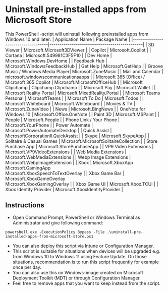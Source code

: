 # Uninstall pre-installed apps from Microsoft Store
This PowerShell -script will uninstall following preinstalled apps from Windows 10 and later:
| Application Name                   | Package Name                                 |
|------------------------------------|----------------------------------------------|
| 3D Viewer                          | Microsoft.Microsoft3DViewer                  |
| Copilot                            | Microsoft.Copilot                            |
| Cortana                            | Microsoft.549981C3F5F10                      |
| Dev Home                           | Microsoft.Windows.DevHome                    |
| Feedback Hub                       | Microsoft.WindowsFeedbackHub                 |
| Get Help                           | Microsoft.GetHelp                            |
| Groove Music / Windows Media Player| Microsoft.ZuneMusic                          |
| Mail and Calendar                  | microsoft.windowscommunicationsapps          |
| Microsoft 365 (Office) / Microsoft 365 Copilot             | Microsoft.MicrosoftOfficeHub                 |
| Microsoft Clipchamp                | Clipchamp.Clipchamp                          |
| Microsoft Pay                      | Microsoft.Wallet                             |
| Microsoft Reality Portal           | Microsoft.MixedReality.Portal                |
| Microsoft Teams Personal           | MicrosoftTeams                               |
| Microsoft To Do                    | Microsoft.Todos                              |
| Microsoft Whiteboard               | Microsoft.Whiteboard                         |
| Movies & TV                        | Microsoft.ZuneVideo                          |
| News                               | Microsoft.BingNews                           |
| OneNote for Windows 10             | Microsoft.Office.OneNote                     |
| Paint 3D                           | Microsoft.MSPaint                            |
| People                             | Microsoft.People                             |
| Phone Link / Your Phone            | Microsoft.YourPhone                          |
| Power Automate                     | Microsoft.PowerAutomateDesktop               |
| Quick Assist                       | MicrosoftCorporationII.QuickAssist           |
| Skype                              | Microsoft.SkypeApp                           |
| Solitaire & Casual Games           | Microsoft.MicrosoftSolitaireCollection       |
| Store Purchase App                 | Microsoft.StorePurchaseApp                   |
| VP9 Video Extensions               | Microsoft.VP9VideoExtensions                 |
| Web Media Extensions               | Microsoft.WebMediaExtensions                 |
| Webp Image Extensions              | Microsoft.WebpImageExtension                 |
| Xbox                               | Microsoft.XboxApp<br>Microsoft.GamingApp<br>Microsoft.XboxSpeechToTextOverlay |
| Xbox Game Bar                      | Microsoft.XboxGameOverlay<br>Microsoft.XboxGamingOverlay |
| Xbox Game UI                       | Microsoft.Xbox.TCUI                          |
| Xbox Identity Provider             | Microsoft.XboxIdentityProvider               |

## Instructions
- Open Command Prompt, PowerShell or Windows Terminal as Administrator and give following command:
```
powershell.exe -ExecutionPolicy Bypass -File .\uninstall-pre-installed-apps-from-microsoft-store.ps1
```
- You can also deploy this script via Intune or Configuration Manager.
- This script is suitable for situations when devices will be upgraded e.g. from Windows 10 to Windows 11 using Feature Update. On those situations, recommendation is to run this script frequently for example once per day.
- You can also use this on Windows-image created on Microsoft Deployment Toolkit (MDT) or through Configuration Manager.
- Feel free to remove apps that you want to keep instead from the script.
